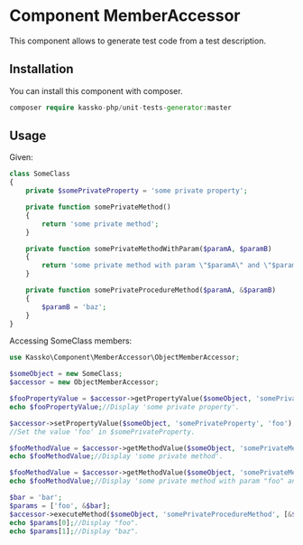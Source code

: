 Component MemberAccessor
==================

This component allows to generate test code from a test description.

## Installation

You can install this component with composer.

```php
composer require kassko-php/unit-tests-generator:master
```

## Usage

Given:
```php
class SomeClass
{
    private $somePrivateProperty = 'some private property';

    private function somePrivateMethod()
    {
        return 'some private method';
    }

    private function somePrivateMethodWithParam($paramA, $paramB)
    {
        return 'some private method with param \"$paramA\" and \"$paramB\"';
    }

    private function somePrivateProcedureMethod($paramA, &$paramB)
    {
        $paramB = 'baz';
    }
}
```

Accessing SomeClass members:
```php
use Kassko\Component\MemberAccessor\ObjectMemberAccessor;

$someObject = new SomeClass;
$accessor = new ObjectMemberAccessor;

$fooPropertyValue = $accessor->getPropertyValue($someObject, 'somePrivateProperty');
echo $fooPropertyValue;//Display 'some private property'.

$accessor->setPropertyValue($someObject, 'somePrivateProperty', 'foo');
//Set the value 'foo' in $somePrivateProperty.

$fooMethodValue = $accessor->getMethodValue($someObject, 'somePrivateMethod');
echo $fooMethodValue;//Display 'some private method'.

$fooMethodValue = $accessor->getMethodValue($someObject, 'somePrivateMethodWithParam', ['foo', 'bar']);
echo $fooMethodValue;//Display 'some private method with param "foo" and "bar"'.

$bar = 'bar';
$params = ['foo', &$bar];
$accessor->executeMethod($someObject, 'somePrivateProcedureMethod', [&$params]);
echo $params[0];//Display "foo".
echo $params[1];//Display "baz".
```

